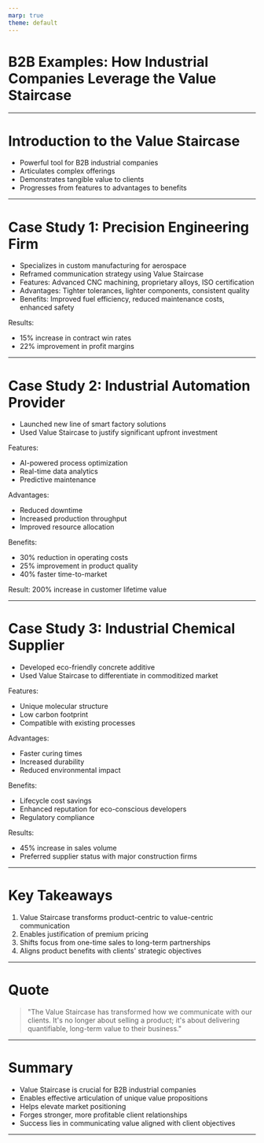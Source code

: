 ```yaml
---
marp: true
theme: default
---
```


# B2B Examples: How Industrial Companies Leverage the Value Staircase

---

# Introduction to the Value Staircase

- Powerful tool for B2B industrial companies
- Articulates complex offerings
- Demonstrates tangible value to clients
- Progresses from features to advantages to benefits

---

# Case Study 1: Precision Engineering Firm

- Specializes in custom manufacturing for aerospace
- Reframed communication strategy using Value Staircase
- Features: Advanced CNC machining, proprietary alloys, ISO certification
- Advantages: Tighter tolerances, lighter components, consistent quality
- Benefits: Improved fuel efficiency, reduced maintenance costs, enhanced safety

Results:
- 15% increase in contract win rates
- 22% improvement in profit margins

---

# Case Study 2: Industrial Automation Provider

- Launched new line of smart factory solutions
- Used Value Staircase to justify significant upfront investment

Features:
- AI-powered process optimization
- Real-time data analytics
- Predictive maintenance

Advantages:
- Reduced downtime
- Increased production throughput
- Improved resource allocation

Benefits:
- 30% reduction in operating costs
- 25% improvement in product quality
- 40% faster time-to-market

Result: 200% increase in customer lifetime value

---

# Case Study 3: Industrial Chemical Supplier

- Developed eco-friendly concrete additive
- Used Value Staircase to differentiate in commoditized market

Features:
- Unique molecular structure
- Low carbon footprint
- Compatible with existing processes

Advantages:
- Faster curing times
- Increased durability
- Reduced environmental impact

Benefits:
- Lifecycle cost savings
- Enhanced reputation for eco-conscious developers
- Regulatory compliance

Results:
- 45% increase in sales volume
- Preferred supplier status with major construction firms

---

# Key Takeaways

1. Value Staircase transforms product-centric to value-centric communication
2. Enables justification of premium pricing
3. Shifts focus from one-time sales to long-term partnerships
4. Aligns product benefits with clients' strategic objectives

---

# Quote

> "The Value Staircase has transformed how we communicate with our clients. It's no longer about selling a product; it's about delivering quantifiable, long-term value to their business."

---

# Summary

- Value Staircase is crucial for B2B industrial companies
- Enables effective articulation of unique value propositions
- Helps elevate market positioning
- Forges stronger, more profitable client relationships
- Success lies in communicating value aligned with client objectives

---